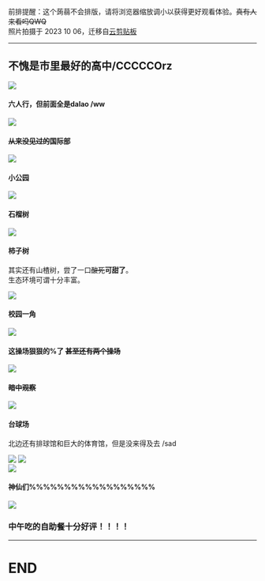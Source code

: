 前排提醒：这个蒟蒻不会排版，请将浏览器缩放调小以获得更好观看体验。~~真有人来看吗QWQ~~  
照片拍摄于 2023 10 06，迁移自[云剪贴板](https://www.luogu.com.cn/paste/n34tome0)  

------------

## 不愧是市里最好的高中/CCCCCOrz  
![](https://pic.imgdb.cn/item/651ff58cc458853aefc5027c.jpg) 
#### 六人行，但前面全是dalao /ww
![](https://pic.imgdb.cn/item/651ff59dc458853aefc50533.jpg)  
#### ~~从来没见过的~~国际部
![](https://pic.imgdb.cn/item/651ff59dc458853aefc5051f.jpg)  
#### 小公园
![](https://pic.imgdb.cn/item/651ffbeac458853aefc8aced.jpg)  
#### 石榴树  
![](https://pic.imgdb.cn/item/651ffbe2c458853aefc8a2bc.jpg) 
#### 柿子树  
 其实还有山楂树，尝了一口~~酸死~~**可甜了**。  
 生态环境可谓十分丰富。
 
![](https://pic.imgdb.cn/item/651ff58cc458853aefc502cd.jpg)  
#### 校园一角
![](https://pic.imgdb.cn/item/651ffbe2c458853aefc8a34d.jpg)   
#### 这操场狠狠的%了 ~~甚至还有两个操场~~
![](https://pic.imgdb.cn/item/651ff58cc458853aefc502a1.jpg)  
#### ~~暗中观察~~  
![](https://pic.imgdb.cn/item/651ffbe2c458853aefc8a306.jpg) 
#### 台球场  
北边还有排球馆和巨大的体育馆，但是没来得及去 /sad  
  
![](https://pic.imgdb.cn/item/651ffbe2c458853aefc8a2df.jpg)
![](https://pic.imgdb.cn/item/651ff58cc458853aefc5028a.jpg)  
![](https://pic.imgdb.cn/item/651ff58cc458853aefc5027c.jpg)  
#### 神仙们%%%%%%%%%%%%%%%%%%
![](https://pic.imgdb.cn/item/651ff58cc458853aefc5024f.jpg)  
### 中午吃的自助餐十分好评！！！！  
------------

# END